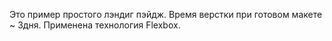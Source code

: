 Это пример простого лэндиг пэйдж. 
Время верстки при готовом макете ~ 3дня.
Применена технология Flexbox.
